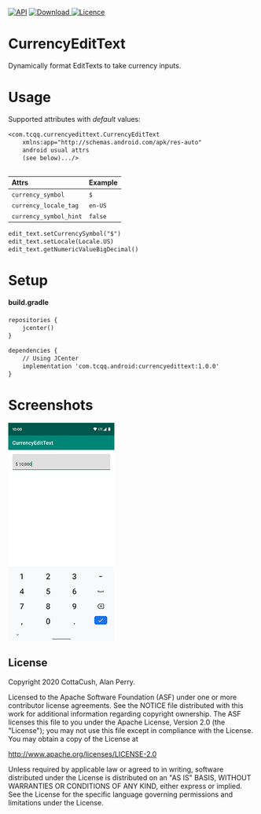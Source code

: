 [![API](https://img.shields.io/badge/API-17%2B-brightgreen.svg?style=flat)](https://android-arsenal.com/api?level=17)
[ ![Download](https://api.bintray.com/packages/tcqq/android/currencyedittext/images/download.svg?version=2.1.2) ](https://bintray.com/tcqq/android/currencyedittext/1.0.0/link)
[![Licence](https://img.shields.io/badge/Licence-Apache2-blue.svg)](http://www.apache.org/licenses/LICENSE-2.0)

# CurrencyEditText

Dynamically format EditTexts to take currency inputs.

# Usage
Supported attributes with _default_ values:
``` 
<com.tcqq.currencyedittext.CurrencyEditText
    xmlns:app="http://schemas.android.com/apk/res-auto"
    android usual attrs
    (see below).../>
   
```
|**Attrs**|**Example** |
|:---|:---|
| `currency_symbol` | `$`
| `currency_locale_tag` | `en-US`
| `currency_symbol_hint` | `false`

```
edit_text.setCurrencySymbol("$")
edit_text.setLocale(Locale.US)
edit_text.getNumericValueBigDecimal()
```

# Setup
#### build.gradle
```
repositories {
    jcenter()
}
```
```
dependencies {
    // Using JCenter
    implementation 'com.tcqq.android:currencyedittext:1.0.0'
}
```

# Screenshots

![Screenshot](/screenshots/screenshot.png)

License
-------

Copyright 2020 CottaCush, Alan Perry.

Licensed to the Apache Software Foundation (ASF) under one or more contributor
license agreements.  See the NOTICE file distributed with this work for
additional information regarding copyright ownership.  The ASF licenses this
file to you under the Apache License, Version 2.0 (the "License"); you may not
use this file except in compliance with the License.  You may obtain a copy of
the License at

  <http://www.apache.org/licenses/LICENSE-2.0>

Unless required by applicable law or agreed to in writing, software
distributed under the License is distributed on an "AS IS" BASIS, WITHOUT
WARRANTIES OR CONDITIONS OF ANY KIND, either express or implied.  See the
License for the specific language governing permissions and limitations under
the License.
